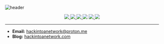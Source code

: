 ![header](https://capsule-render.vercel.app/api?type=soft&color=black&height=200&section=header&text=hackintoanetwork&fontColor=FFFFFF&fontSize=70&animation=fadeIn)

<div align="center">
  <a href="https://x.com/sehyoung___">
    <img src="https://img.shields.io/badge/Twitter-000000.svg?&style=for-the-badge&logo=x&logoColor=white"/>
  </a>
  <a href="https://hackintoanetwork.com">
    <img src="https://img.shields.io/badge/GitHub.io-181717.svg?&style=for-the-badge&logo=gitHub&logoColor=white"/>
  </a>
  <a href="mailto:hackintoanetwork@proton.me">
    <img src="https://img.shields.io/badge/proton%20mail-6D4AFF.svg?&style=for-the-badge&logo=proton&logoColor=white"/>
  </a>
  <img src="https://img.shields.io/badge/Discord-5865F2.svg?&style=for-the-badge&logo=discord&logoColor=white"/>
  <a href="https://instagram.com/hackintoanetwork">
    <img src="https://img.shields.io/badge/Instagram-E4405F.svg?&style=for-the-badge&logo=instagram&logoColor=white"/>
  </a>
  <a href="https://bugcrowd.com/hackintoanetwork">
    <img src="https://img.shields.io/badge/BugCrowd-ff6900.svg?style=for-the-badge&logo=bugcrowd&logoColor=white"/>
  </a>
</div>

---

- **Email:** [hackintoanetwork@proton.me](mailto:hackintoanetwork@proton.me)
- **Blog:** [hackintoanetwork.com](https://hackintoanetwork.com)
